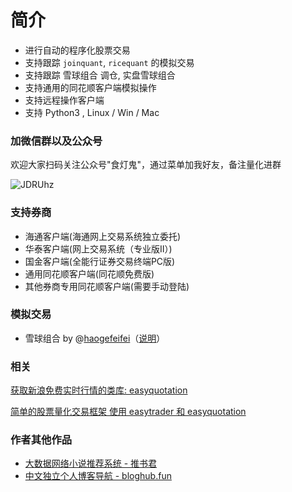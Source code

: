 # 简介

* 进行自动的程序化股票交易
* 支持跟踪 `joinquant`, `ricequant` 的模拟交易
* 支持跟踪 雪球组合 调仓, 实盘雪球组合
* 支持通用的同花顺客户端模拟操作
* 支持远程操作客户端
* 支持 Python3 , Linux / Win / Mac

### 加微信群以及公众号

欢迎大家扫码关注公众号"食灯鬼"，通过菜单加我好友，备注量化进群

![JDRUhz](https://camo.githubusercontent.com/6fad032c27b30b68a9d942ae77f8cc73933b95cea58e684657d31b94a300afd5/68747470733a2f2f67697465652e636f6d2f73686964656e676775692f6173736574732f7261772f6d61737465722f755069632f6d702d71722e706e67)


### 支持券商


* 海通客户端(海通网上交易系统独立委托)
* 华泰客户端(网上交易系统（专业版Ⅱ）)
* 国金客户端(全能行证券交易终端PC版)
* 通用同花顺客户端(同花顺免费版)
* 其他券商专用同花顺客户端(需要手动登陆)


### 模拟交易

* 雪球组合 by @[haogefeifei](https://github.com/haogefeifei)（[说明](other/xueqiu.md)）


### 相关

[获取新浪免费实时行情的类库: easyquotation](https://github.com/shidenggui/easyquotation)

[简单的股票量化交易框架 使用 easytrader 和 easyquotation](https://github.com/shidenggui/easyquant)


### 作者其他作品

* [大数据网络小说推荐系统 - 推书君](https://www.tuishujun.com)
* [中文独立个人博客导航 - bloghub.fun](https://bloghub.fun)

